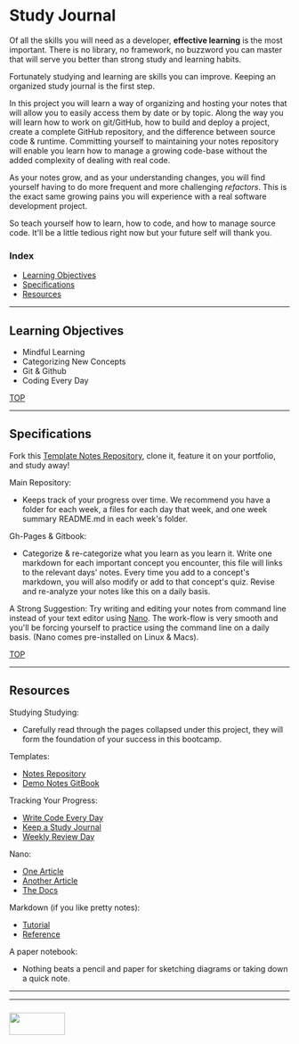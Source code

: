 # Study Journal

Of all the skills you will need as a developer, __effective learning__ is the most important.  There is no library, no framework, no buzzword you can master that will serve you better than strong study and learning habits.  

Fortunately studying and learning are skills you can improve.  Keeping an organized study journal is the first step.

In this project you will learn a way of organizing and hosting your notes that will allow you to easily access them by date or by topic.  Along the way you will learn how to work on git/GitHub, how to build and deploy a project, create a complete GitHub repository, and the difference between source code & runtime. Committing yourself to maintaining your notes repository will enable you learn how to manage a growing code-base without the added complexity of dealing with real code.  

As your notes grow, and as your understanding changes, you will find yourself having to do more frequent and more challenging _refactors_.  This is the exact same growing pains you will experience with a real software development project. 

So teach yourself how to learn, how to code, and how to manage source code. It'll be a little tedious right now but your future self will thank you.

### Index
* [Learning Objectives](#learning-objectives)
* [Specifications](#specifications)
* [Resources](#resources)  

---

## Learning Objectives

* Mindful Learning
* Categorizing New Concepts
* Git & Github
* Coding Every Day

[TOP](#index)

---

## Specifications

Fork this [Template Notes Repository](https://github.com/elewa-academy/study-journal-template), clone it, feature it on your portfolio, and study away!  

Main Repository:
* Keeps track of your progress over time.  We recommend you have a folder for each week, a files for each day that week, and one week summary README.md in each week's folder.

Gh-Pages & Gitbook:
* Categorize & re-categorize what you learn as you learn it. Write one markdown for each important concept you encounter, this file will links to the relevant days' notes. Every time you add to a concept's markdown, you will also modify or add to that concept's quiz.  Revise and re-analyze your notes like this on a daily basis.

A Strong Suggestion:
Try writing and editing your notes from command line instead of your text editor using [Nano](https://www.howtogeek.com/howto/42980/the-beginners-guide-to-nano-the-linux-command-line-text-editor/). The work-flow is very smooth and you'll be forcing yourself to practice using the command line on a daily basis.  (Nano comes pre-installed on Linux & Macs).


[TOP](#index)

---

## Resources

Studying Studying:
* Carefully read through the pages collapsed under this project, they will form the foundation of your success in this bootcamp.

Templates:
* [Notes Repository](https://github.com/elewa-academy/study-journal-template)
* [Demo Notes GitBook](https://elewa-academy.github.io/study-journal-template)

Tracking Your Progress:
* [Write Code Every Day](https://johnresig.com/blog/write-code-every-day/)
* [Keep a Study Journal](https://www.instatrick.com/writing-programming-journal/)
* [Weekly Review Day](https://www.youtube.com/watch?v=PlTrxpNaZI8)


Nano:
* [One Article](https://www.howtogeek.com/howto/42980/the-beginners-guide-to-nano-the-linux-command-line-text-editor/)
* [Another Article](http://www.tuxradar.com/content/text-editing-nano-made-easy)
* [The Docs](https://www.nano-editor.org/dist/v2.9/nano.html)


Markdown (if you like pretty notes):
* [Tutorial](https://www.markdowntutorial.com)
* [Reference](https://guides.github.com/features/mastering-markdown/)


A paper notebook:  
* Nothing beats a pencil and paper for sketching diagrams or taking down a quick note.


___
___
### <a href="http://elewa.education/blog" target="_blank"><img src="https://user-images.githubusercontent.com/18554853/34921062-506450ae-f97d-11e7-875f-6feeb26ad72d.png" width="100" height="40"/></a>
